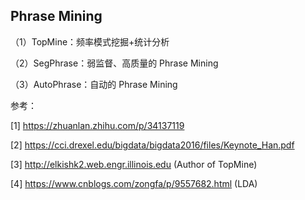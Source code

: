## Phrase Mining

（1）TopMine：频率模式挖掘+统计分析

（2）SegPhrase：弱监督、高质量的 Phrase Mining

（3）AutoPhrase：自动的 Phrase Mining



参考：

[1] https://zhuanlan.zhihu.com/p/34137119

[2] https://cci.drexel.edu/bigdata/bigdata2016/files/Keynote_Han.pdf

[3] http://elkishk2.web.engr.illinois.edu (Author of TopMine)

[4] https://www.cnblogs.com/zongfa/p/9557682.html (LDA)